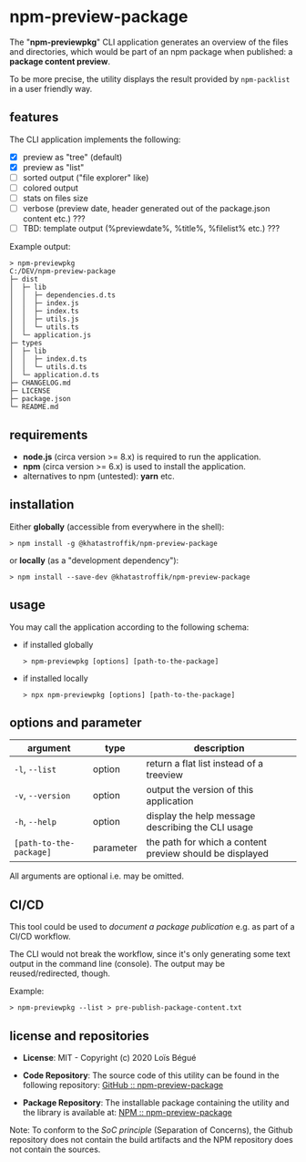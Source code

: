 # npm-preview-package

The "**npm-previewpkg**" CLI application generates an overview of the files and directories, which would be part of an npm package when published:
a **package content preview**.

To be more precise, the utility displays the result provided by `npm-packlist` in a user friendly way.

## features

The CLI application implements the following:

- [x] preview as "tree" (default)
- [x] preview as "list"
- [ ] sorted output ("file explorer" like)
- [ ] colored output
- [ ] stats on files size
- [ ] verbose (preview date, header generated out of the package.json content etc.) ???
- [ ] TBD: template output (%previewdate%, %title%, %filelist% etc.) ???

Example output:

```shell
> npm-previewpkg
C:/DEV/npm-preview-package
├─ dist
│  ├─ lib
│  │  ├─ dependencies.d.ts
│  │  ├─ index.js
│  │  ├─ index.ts
│  │  ├─ utils.js
│  │  └─ utils.ts
│  └─ application.js
├─ types
│  ├─ lib
│  │  ├─ index.d.ts
│  │  └─ utils.d.ts
│  └─ application.d.ts
├─ CHANGELOG.md
├─ LICENSE
├─ package.json
└─ README.md
```

## requirements

- **node.js** (circa version >= 8.x)  is required to run the application.
- **npm** (circa version >= 6.x) is used to install the application.
- alternatives to npm (untested): **yarn** etc.

## installation

Either **globally** (accessible from everywhere in the shell):

```shell
> npm install -g @khatastroffik/npm-preview-package
```

or **locally** (as a "development dependency"):

```shell
> npm install --save-dev @khatastroffik/npm-preview-package
```

## usage

You may call the application according to the following schema:

- if installed globally

  ```shell
  > npm-previewpkg [options] [path-to-the-package]
  ```

- if installed locally

  ```shell
  > npx npm-previewpkg [options] [path-to-the-package]
  ```

## options and parameter

| argument | type | description |
|---|---|---|
`-l`, `--list`| option | return a flat list instead of a treeview
`-v`, `--version`| option | output the version of this application
`-h`, `--help` | option | display the help message describing the CLI usage
`[path-to-the-package]` | parameter | the path for which a content preview should be displayed

All arguments are optional i.e. may be omitted.

## CI/CD

This tool could be used to *document a package publication* e.g. as part of a CI/CD workflow.

The CLI would not break the workflow, since it's only generating some text output in the command line (console). The output may be reused/redirected, though.

Example:

  ```shell
  > npm-previewpkg --list > pre-publish-package-content.txt
  ```

## license and repositories

- **License**: MIT - Copyright (c) 2020 Loïs Bégué

- **Code Repository**: The source code of this utility can be found in the following repository: [GitHub :: npm-preview-package](https://github.com/khatastroffik/npm-preview-package)

- **Package Repository**: The installable package containing the utility and the library is available at: [NPM :: npm-preview-package](https://www.npmjs.com/package/@khatastroffik/npm-preview-package)

Note: To conform to the *SoC principle* (Separation of Concerns), the Github repository does not contain the build artifacts and the NPM repository does not contain the sources.

